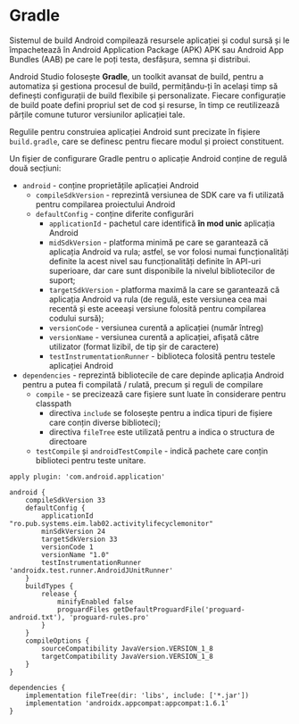 # Gradle

Sistemul de build Android compilează resursele aplicației și codul sursă și le împachetează în Android Application Package (APK) APK sau Android App Bundles (AAB) pe care le poți testa, desfășura, semna și distribui.

Android Studio folosește **Gradle**, un toolkit avansat de build, pentru a automatiza și gestiona procesul de build, permițându-ți în același timp să definești configurații de build flexibile și personalizate. Fiecare configurație de build poate defini propriul set de cod și resurse, în timp ce reutilizează părțile comune tuturor versiunilor aplicației tale. 

Regulile pentru construiea aplicației Android sunt precizate în fișiere
`build.gradle`, care se definesc pentru fiecare modul și proiect
constituent.

Un fișier de configurare Gradle pentru o aplicație Android conține de
regulă două secțiuni:

-   `android` - conține proprietățile aplicației Android
    -   `compileSdkVersion` - reprezintă versiunea de SDK care va fi
        utilizată pentru compilarea proiectului Android
    -   `defaultConfig` - conține diferite configurări
        -   `applicationId` - pachetul care identifică **în mod unic**
            aplicația Android
        -   `midSdkVersion` - platforma minimă pe care se garantează că
            aplicația Android va rula; astfel, se vor folosi numai
            funcționalități definite la acest nivel sau funcționalități
            definite în API-uri superioare, dar care sunt disponibile la
            nivelul bibliotecilor de suport;
        -   `targetSdkVersion` - platforma maximă la care se garantează
            că aplicația Android va rula (de regulă, este versiunea cea
            mai recentă și este aceeași versiune folosită pentru
            compilarea codului sursă);
        -   `versionCode` - versiunea curentă a aplicației (număr
            întreg)
        -   `versionName` - versiunea curentă a aplicației, afișată
            către utilizator (format lizibil, de tip șir de caractere)
        -   `testInstrumentationRunner` - biblioteca folosită pentru
            testele aplicației Android
-   `dependencies` - reprezintă bibliotecile de care depinde aplicația
    Android pentru a putea fi compilată / rulată, precum și reguli de
    compilare
    -   `compile` - se precizează care fișiere sunt luate în considerare
        pentru classpath
        -   directiva `include` se folosește pentru a indica tipuri de
            fișiere care conțin diverse biblioteci);
        -   directiva `fileTree` este utilizată pentru a indica o
            structura de directoare
    -   `testCompile` și `androidTestCompile` - indică pachete care
        conțin biblioteci pentru teste unitare.

```
apply plugin: 'com.android.application'

android {
    compileSdkVersion 33
    defaultConfig {
        applicationId "ro.pub.systems.eim.lab02.activitylifecyclemonitor"
        minSdkVersion 24
        targetSdkVersion 33
        versionCode 1
        versionName "1.0"
        testInstrumentationRunner 'androidx.test.runner.AndroidJUnitRunner'
    }
    buildTypes {
        release {
            minifyEnabled false
            proguardFiles getDefaultProguardFile('proguard-android.txt'), 'proguard-rules.pro'
        }
    }
    compileOptions {
        sourceCompatibility JavaVersion.VERSION_1_8
        targetCompatibility JavaVersion.VERSION_1_8
    }
}

dependencies {
    implementation fileTree(dir: 'libs', include: ['*.jar'])
    implementation 'androidx.appcompat:appcompat:1.6.1'
}
```
